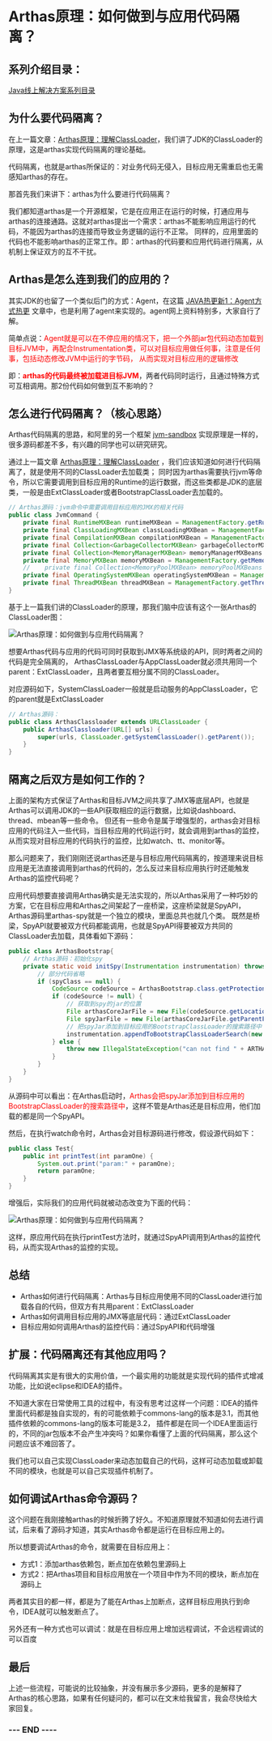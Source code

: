 # Arthas原理：如何做到与应用代码隔离？

## 系列介绍目录：

[Java线上解决方案系列目录](//yeas.fun/archives/solution-contents)

## 为什么要代码隔离？

在上一篇文章：[Arthas原理：理解ClassLoader](//yeas.fun/archives/arthas-classloader)，我们讲了JDK的ClassLoader的原理，这是arthas实现代码隔离的理论基础。

代码隔离，也就是arthas所保证的：对业务代码无侵入，目标应用无需重启也无需感知arthas的存在。

那首先我们来讲下：arthas为什么要进行代码隔离？

我们都知道arthas是一个开源框架，它是在应用正在运行的时候，打通应用与arthas的连接通路。这就对arthas提出一个需求：arthas不能影响应用运行的代码，不能因为arthas的连接而导致业务逻辑的运行不正常。
同样的，应用里面的代码也不能影响arthas的正常工作。即：arthas的代码要和应用代码进行隔离，从机制上保证双方的互不干扰。

## Arthas是怎么连到我们的应用的？
其实JDK的也留了一个类似后门的方式：Agent，在这篇 [JAVA热更新1：Agent方式热更](//yeas.fun/archives/hotswap-agent) 文章中，也是利用了agent来实现的。agent网上资料特别多，大家自行了解。

简单点说：<font color=red>Agent就是可以在不停应用的情况下，把一个外部jar包代码动态加载到目标JVM中，再配合Instrumentation类，可以对目标应用做任何事，注意是任何事，包括动态修改JVM中运行的字节码，
从而实现对目标应用的逻辑修改</font>

即：<font color=red>**arthas的代码最终被加载进目标JVM**</font>，两者代码同时运行，且通过特殊方式可互相调用。那2份代码如何做到互不影响的？

## 怎么进行代码隔离？（核心思路）

Arthas代码隔离的思路，和阿里的另一个框架 [jvm-sandbox](https://github.com/alibaba/jvm-sandbox) 实现原理是一样的，很多源码都差不多，有兴趣的同学也可以研究研究。

通过上一篇文章 [Arthas原理：理解ClassLoader](//yeas.fun/archives/arthas-classloader) ，我们应该知道如何进行代码隔离了，就是使用不同的ClassLoader去加载类；
同时因为arthas需要执行jvm等命令，所以它需要调用到目标应用的Runtime的运行数据，而这些类都是JDK的底层类，一般是由ExtClassLoader或者BootstrapClassLoader去加载的。

```java
// Arthas源码：jvm命令中需要调用目标应用的JMX的相关代码
public class JvmCommand {
    private final RuntimeMXBean runtimeMXBean = ManagementFactory.getRuntimeMXBean();
    private final ClassLoadingMXBean classLoadingMXBean = ManagementFactory.getClassLoadingMXBean();
    private final CompilationMXBean compilationMXBean = ManagementFactory.getCompilationMXBean();
    private final Collection<GarbageCollectorMXBean> garbageCollectorMXBeans = ManagementFactory.getGarbageCollectorMXBeans();
    private final Collection<MemoryManagerMXBean> memoryManagerMXBeans = ManagementFactory.getMemoryManagerMXBeans();
    private final MemoryMXBean memoryMXBean = ManagementFactory.getMemoryMXBean();
    //    private final Collection<MemoryPoolMXBean> memoryPoolMXBeans = ManagementFactory.getMemoryPoolMXBeans();
    private final OperatingSystemMXBean operatingSystemMXBean = ManagementFactory.getOperatingSystemMXBean();
    private final ThreadMXBean threadMXBean = ManagementFactory.getThreadMXBean();
}
```

基于上一篇我们讲的ClassLoader的原理，那我们脑中应该有这个一张Arthas的ClassLoader图：

![Arthas原理：如何做到与应用代码隔离？](arthas-isolation1.png)

想要Arthas代码与应用的代码可同时获取到JMX等系统级的API，同时两者之间的代码是完全隔离的，
ArthasClassLoader与AppClassLoader就必须共用同一个parent：ExtClassLoader，且两者要互相分属不同的ClassLoader。

对应源码如下，SystemClassLoader一般就是启动服务的AppClassLoader，它的parent就是ExtClassLoader
```java
// Arthas源码：
public class ArthasClassloader extends URLClassLoader {
    public ArthasClassloader(URL[] urls) {
        super(urls, ClassLoader.getSystemClassLoader().getParent());
    }
}
```

## 隔离之后双方是如何工作的？

上面的架构方式保证了Arthas和目标JVM之间共享了JMX等底层API，也就是Arthas可以调用JDK的一些API获取相应的运行数据，比如说dashboard、thread、mbean等一些命令。
但还有一些命令是属于增强型的，arthas会对目标应用的代码注入一些代码，当目标应用的代码运行时，就会调用到arthas的监控，从而实现对目标应用的代码执行的监控，比如watch、tt、monitor等。

那么问题来了，我们刚刚还说arthas还是与目标应用代码隔离的，按道理来说目标应用是无法直接调用到arthas的代码的，怎么反过来目标应用执行时还能触发Arthas的监控代码呢？

应用代码想要直接调用Arthas确实是无法实现的，所以Arthas采用了一种巧妙的方案，它在目标应用和Arthas之间架起了一座桥梁，这座桥梁就是SpyAPI，Arthas源码里arthas-spy就是一个独立的模块，里面总共也就几个类。
既然是桥梁，SpyAPI就要被双方代码都能调用，也就是SpyAPI得要被双方共同的ClassLoader去加载，具体看如下源码：

```java
public class ArthasBootstrap{
    // Arthas源码：初始化spy
    private static void initSpy(Instrumentation instrumentation) throws Throwable {
        // 部分代码省略
        if (spyClass == null) {
            CodeSource codeSource = ArthasBootstrap.class.getProtectionDomain().getCodeSource();
            if (codeSource != null) {
                // 获取到spy的jar的位置
                File arthasCoreJarFile = new File(codeSource.getLocation().toURI().getSchemeSpecificPart());
                File spyJarFile = new File(arthasCoreJarFile.getParentFile(), ARTHAS_SPY_JAR);
                // 把spyJar添加到目标应用的BootstrapClassLoader的搜索路径中
                instrumentation.appendToBootstrapClassLoaderSearch(new JarFile(spyJarFile));
            } else {
                throw new IllegalStateException("can not find " + ARTHAS_SPY_JAR);
            }
        }
    }
}
```

从源码中可以看出：在Arthas启动时，<font color=red>Arthas会把spyJar添加到目标应用的BootstrapClassLoader的搜索路径中</font>，这样不管是Arthas还是目标应用，他们加载的都是同一个SpyAPI。

然后，在执行watch命令时，Arthas会对目标源码进行修改，假设源代码如下：

```java
public class Test{
    public int printTest(int paramOne) {
        System.out.print("param:" + paramOne);
        return paramOne;
    }
}
```

增强后，实际我们的应用代码就被动态改变为下面的代码：

![Arthas原理：如何做到与应用代码隔离？](arthas-isolation2.png)

这样，原应用代码在执行printTest方法时，就通过SpyAPI调用到Arthas的监控代码，从而实现Arthas的监控的实现。

## 总结
- Arthas如何进行代码隔离：Arthas与目标应用使用不同的ClassLoader进行加载各自的代码，但双方有共用parent：ExtClassLoader
- Arthas如何调用目标应用的JMX等底层代码：通过ExtClassLoader
- 目标应用如何调用Arthas的监控代码：通过SpyAPI和代码增强

## 扩展：代码隔离还有其他应用吗？

代码隔离其实是有很大的实用价值，一个最实用的功能就是实现代码的插件式增减功能，比如说eclipse和IDEA的插件。

不知道大家在日常使用工具的过程中，有没有思考过这样一个问题：IDEA的插件里面代码都是独自实现的，有的可能依赖于commons-lang的版本是3.1，而其他插件依赖的commons-lang的版本可能是3.2，
插件都是在同一个IDEA里面运行的，不同的jar包版本不会产生冲突吗？如果你看懂了上面的代码隔离，那么这个问题应该不难回答了。

我们也可以自己实现ClassLoader来动态加载自己的代码，这样可动态加载或卸载不同的模块，也就是可以自己实现插件机制了。

## 如何调试Arthas命令源码？

这个问题在我刚接触arthas的时候折腾了好久。不知道原理就不知道如何去进行调试，后来看了源码才知道，其实Arthas命令都是运行在目标应用上的。

所以想要调试Arthas的命令，就需要在目标应用上：
- 方式1：添加arthas依赖包，断点加在依赖包里源码上
- 方式2：把Arthas项目和目标应用放在一个项目中作为不同的模块，断点加在源码上

两者其实目的都一样，都是为了能在Arthas上加断点，这样目标应用执行到命令，IDEA就可以触发断点了。

另外还有一种方式也可以调试：就是在目标应用上增加远程调试，不会远程调试的可以百度

## 最后

上述一些流程，可能说的比较抽象，并没有展示多少源码，更多的是解释了Arthas的核心思路，如果有任何疑问的，都可以在文末给我留言，我会尽快给大家回复。

### --- END ----